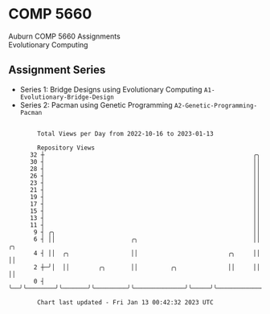 # COMP 5660
Auburn COMP 5660 Assignments  
Evolutionary Computing

## Assignment Series
- Series 1: Bridge Designs using Evolutionary Computing `A1-Evolutionary-Bridge-Design`
- Series 2: Pacman using Genetic Programming `A2-Genetic-Programming-Pacman`

```

        Total Views per Day from 2022-10-16 to 2023-01-13

        Repository Views
      32 ┼                                                          ╭╮
      30 ┤                                                          ││
      28 ┤                                                          ││
      26 ┤                                                          ││
      23 ┤                                                          ││
      21 ┤                                                          ││
      19 ┤                                                          ││
      17 ┤                                                          ││
      15 ┤                                                          ││
      13 ┤                                                          ││
      11 ┤                                                          ││
       9 ┤ ╭╮                                                       ││
       6 ┤ ││                     ╭╮                                ││                      ╭╮
       4 ┤ ││  ╭╮                 ││                         ╭╮     ││                      ││
       2 ┼─╯│  ││        ╭╮       ││         ╭╮              ││     ││                      ││
       0 ┤  ╰──╯╰────────╯╰───────╯╰─────────╯╰──────────────╯╰─────╯╰──────────────────────╯╰─────

        Chart last updated - Fri Jan 13 00:42:32 2023 UTC
        
```
